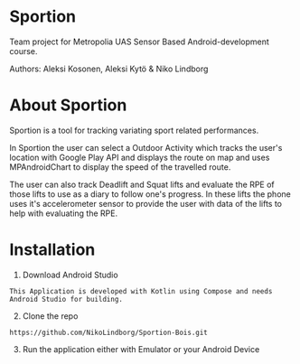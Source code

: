 # Sportion

Team project for Metropolia UAS Sensor Based Android-development course.

Authors: Aleksi Kosonen, Aleksi Kytö & Niko Lindborg

# About Sportion

Sportion is a tool for tracking variating sport related performances. 

In Sportion the user can select a Outdoor Activity which tracks the user's location with Google Play API and displays the route on map and uses MPAndroidChart to display the speed of the travelled route. 

The user can also track Deadlift and Squat lifts and evaluate the RPE of those lifts to use as a diary to follow one's progress. In these lifts the phone uses it's accelerometer sensor to provide the user with data of the lifts to help with evaluating the RPE. 

# Installation

1. Download Android Studio
```
This Application is developed with Kotlin using Compose and needs Android Studio for building.
```

2. Clone the repo
```
https://github.com/NikoLindborg/Sportion-Bois.git
```

3. Run the application either with Emulator or your Android Device
